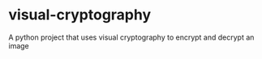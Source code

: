 # visual-cryptography
A python project that uses visual cryptography to encrypt and decrypt an image
